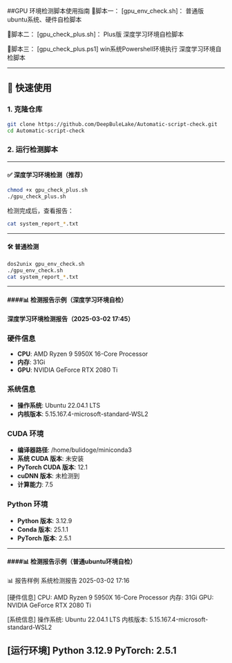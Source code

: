 ##GPU 环境检测脚本使用指南
  🚀脚本一： [gpu_env_check.sh]： 普通版 ubuntu系统、硬件自检脚本
  
  🚀脚本二： [gpu_check_plus.sh]： Plus版 深度学习环境自检脚本
  
  🚀脚本三： [gpu_check_plus.ps1]  win系统Powershell环境执行 深度学习环境自检脚本
  
----------------------------------------------------------------------------------------------------------------------------------


## 🚀 快速使用
### 1. 克隆仓库
```bash
git clone https://github.com/DeepBuleLake/Automatic-script-check.git
cd Automatic-script-check
```

### 2. 运行检测脚本
----------------------------------------------------------------------------------------------------------------------------------
#### ✅ 深度学习环境检测（推荐）
```bash
chmod +x gpu_check_plus.sh
./gpu_check_plus.sh
```
检测完成后，查看报告：
```bash
cat system_report_*.txt
```
----------------------------------------------------------------------------------------------------------------------------------
#### 🛠 普通检测
```bash
dos2unix gpu_env_check.sh
./gpu_env_check.sh
cat system_report_*.txt
```
----------------------------------------------------------------------------------------------------------------------------------

#### ####📊 检测报告示例（深度学习环境自检）
**深度学习环境检测报告（2025-03-02 17:45）**

### 硬件信息
- **CPU**: AMD Ryzen 9 5950X 16-Core Processor
- **内存**: 31Gi
- **GPU**: NVIDIA GeForce RTX 2080 Ti

### 系统信息
- **操作系统**: Ubuntu 22.04.1 LTS
- **内核版本**: 5.15.167.4-microsoft-standard-WSL2

### CUDA 环境
- **编译器路径**: /home/bulidoge/miniconda3
- **系统 CUDA 版本**: 未安装
- **PyTorch CUDA 版本**: 12.1
- **cuDNN 版本**: 未检测到
- **计算能力**: 7.5

### Python 环境
- **Python 版本**: 3.12.9
- **Conda 版本**: 25.1.1
- **PyTorch 版本**: 2.5.1
----------------------------------------------------------------------------------------------------------------------------------

#### ####📊 检测报告示例（普通ubuntu环境自检）
📊 报告样例
系统检测报告 2025-03-02 17:16

[硬件信息]
CPU: AMD Ryzen 9 5950X 16-Core Processor
内存: 31Gi
GPU: NVIDIA GeForce RTX 2080 Ti

[系统信息]
操作系统: Ubuntu 22.04.1 LTS
内核版本: 5.15.167.4-microsoft-standard-WSL2

[运行环境]
Python 3.12.9
PyTorch: 2.5.1
----------------------------------------------------------------------------------------------------------------------------------

